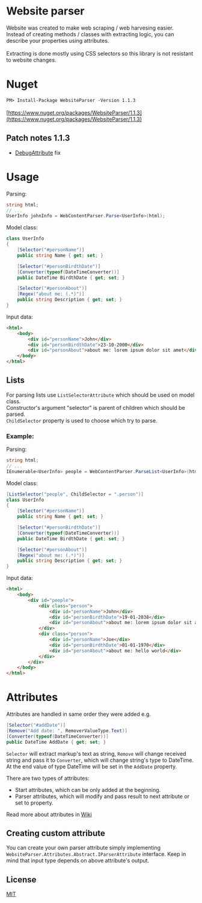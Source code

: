 # Website parser

Website was created to make web scraping / web harvesing easier. \
Instead of creating methods / classes with extracting logic, you can describe your properties using attributes.\
\
Extracting is done mostly using CSS selectors so this library is not resistant to website changes.

# Nuget
`
PM> Install-Package WebsiteParser -Version 1.1.3
`\
\
[https://www.nuget.org/packages/WebsiteParser/1.1.3](https://www.nuget.org/packages/WebsiteParser/1.1.3)

## Patch notes 1.1.3

- [DebugAttribute](https://github.com/jasniec/WebsiteParser/wiki/DebugAttribute) fix

# Usage

Parsing:
```csharp
string html;
// ...
UserInfo johnInfo = WebContentParser.Parse<UserInfo>(html);
```

Model class:
```csharp
class UserInfo
{
    [Selector("#personName")]
    public string Name { get; set; }

    [Selector("#personBirdthDate")]
    [Converter(typeof(DateTimeConverter))]
    public DateTime BirdthDate { get; set; }

    [Selector("#personAbout")]
    [Regex("about me: (.*)")]
    public string Description { get; set; }
}
```

Input data:
```html
<html>
    <body>
        <div id="personName">John</div>
        <div id="personBirdthDate">23-10-2000</div>
        <div id="personAbout">about me: lorem ipsum dolor sit amet</div>
    </body>
</html>
```

## Lists
For parsing lists use `ListSelectorAttribute` which should be used on model class. \
Constructor's argument "selector" is parent of children which should be parsed. \
`ChildSelector` property is used to choose which try to parse.

### Example:

Parsing:
```csharp
string html;
// ...
IEnumerable<UserInfo> people = WebContentParser.ParseList<UserInfo>(html);
```

Model class:
```csharp
[ListSelector("people", ChildSelector = ".person")]
class UserInfo
{
    [Selector("#personName")]
    public string Name { get; set; }

    [Selector("#personBirdthDate")]
    [Converter(typeof(DateTimeConverter))]
    public DateTime BirdthDate { get; set; }

    [Selector("#personAbout")]
    [Regex("about me: (.*)")]
    public string Description { get; set; }
}
```

Input data:
```html
<html>
    <body>
        <div id="people">
            <div class="person">
                <div id="personName">John</div>
                <div id="personBirdthDate">19-01-2038</div>
                <div id="personAbout">about me: lorem ipsum dolor sit amet</div>
            </div>
            <div class="person">
                <div id="personName">Joe</div>
                <div id="personBirdthDate">01-01-1970</div>
                <div id="personAbout">about me: hello world</div>
            </div>
        </div>
    </body>
</html>
```



# Attributes

Attributes are handled in same order they were added e.g.
```csharp
[Selector("#addDate")]
[Remove("Add date: ", RemoverValueType.Text)]
[Converter(typeof(DateTimeConverter))]
public DateTime AddDate { get; set; }
```
`Selector` will extract markup's text as string, `Remove` will change received string and pass it to `Converter`, which will change string's type to DateTime. At the end value of type DateTime will be set in the `AddDate` property.


There are two types of attributes:
- Start attributes, which can be only added at the beginning.
- Parser attributes, which will modify and pass result to next attribute or set to property.

Read more about attributes in [Wiki](https://github.com/jasniec/WebsiteParser/wiki)

## Creating custom attribute
You can create your own parser attribute simply implementing `WebsiteParser.Attributes.Abstract.IParserAttribute` interface. Keep in mind that input type depends on above attribute's output.

## License
[MIT](https://choosealicense.com/licenses/mit/)
